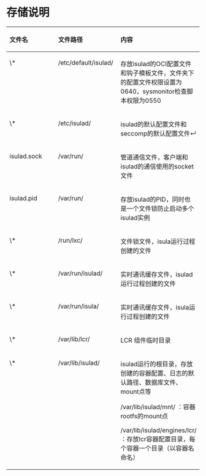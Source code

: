# 存储说明<a name="ZH-CN_TOPIC_0184808046"></a>

<a name="zh-cn_topic_0183755188_table12812112117504"></a>
<table><thead align="left"><tr id="zh-cn_topic_0183755188_row20897152155019"><th class="cellrowborder" valign="top" width="33.333333333333336%" id="mcps1.1.4.1.1"><p id="zh-cn_topic_0183755188_p4898152114502"><a name="zh-cn_topic_0183755188_p4898152114502"></a><a name="zh-cn_topic_0183755188_p4898152114502"></a>文件名</p>
</th>
<th class="cellrowborder" valign="top" width="33.333333333333336%" id="mcps1.1.4.1.2"><p id="zh-cn_topic_0183755188_p1589832118507"><a name="zh-cn_topic_0183755188_p1589832118507"></a><a name="zh-cn_topic_0183755188_p1589832118507"></a>文件路径</p>
</th>
<th class="cellrowborder" valign="top" width="33.333333333333336%" id="mcps1.1.4.1.3"><p id="zh-cn_topic_0183755188_p689882118509"><a name="zh-cn_topic_0183755188_p689882118509"></a><a name="zh-cn_topic_0183755188_p689882118509"></a>内容</p>
</th>
</tr>
</thead>
<tbody><tr id="zh-cn_topic_0183755188_row1789852111506"><td class="cellrowborder" valign="top" width="33.333333333333336%" headers="mcps1.1.4.1.1 "><p id="zh-cn_topic_0183755188_p4898521125010"><a name="zh-cn_topic_0183755188_p4898521125010"></a><a name="zh-cn_topic_0183755188_p4898521125010"></a>\*</p>
</td>
<td class="cellrowborder" valign="top" width="33.333333333333336%" headers="mcps1.1.4.1.2 "><p id="zh-cn_topic_0183755188_p18898182185011"><a name="zh-cn_topic_0183755188_p18898182185011"></a><a name="zh-cn_topic_0183755188_p18898182185011"></a>/etc/default/isulad/</p>
</td>
<td class="cellrowborder" valign="top" width="33.333333333333336%" headers="mcps1.1.4.1.3 "><p id="zh-cn_topic_0183755188_p2089892145016"><a name="zh-cn_topic_0183755188_p2089892145016"></a><a name="zh-cn_topic_0183755188_p2089892145016"></a>存放isulad的OCI配置文件和钩子模板文件，文件夹下的配置文件权限设置为0640，sysmonitor检查脚本权限为0550</p>
</td>
</tr>
<tr id="zh-cn_topic_0183755188_row108989214505"><td class="cellrowborder" valign="top" width="33.333333333333336%" headers="mcps1.1.4.1.1 "><p id="zh-cn_topic_0183755188_p138981221135016"><a name="zh-cn_topic_0183755188_p138981221135016"></a><a name="zh-cn_topic_0183755188_p138981221135016"></a>\*</p>
</td>
<td class="cellrowborder" valign="top" width="33.333333333333336%" headers="mcps1.1.4.1.2 "><p id="zh-cn_topic_0183755188_p118981521145012"><a name="zh-cn_topic_0183755188_p118981521145012"></a><a name="zh-cn_topic_0183755188_p118981521145012"></a>/etc/isulad/</p>
</td>
<td class="cellrowborder" valign="top" width="33.333333333333336%" headers="mcps1.1.4.1.3 "><p id="zh-cn_topic_0183755188_p15898182115506"><a name="zh-cn_topic_0183755188_p15898182115506"></a><a name="zh-cn_topic_0183755188_p15898182115506"></a>isulad的默认配置文件和seccomp的默认配置文件↵</p>
</td>
</tr>
<tr id="zh-cn_topic_0183755188_row118989218509"><td class="cellrowborder" valign="top" width="33.333333333333336%" headers="mcps1.1.4.1.1 "><p id="zh-cn_topic_0183755188_p089820217501"><a name="zh-cn_topic_0183755188_p089820217501"></a><a name="zh-cn_topic_0183755188_p089820217501"></a>isulad.sock</p>
</td>
<td class="cellrowborder" valign="top" width="33.333333333333336%" headers="mcps1.1.4.1.2 "><p id="zh-cn_topic_0183755188_p158987218508"><a name="zh-cn_topic_0183755188_p158987218508"></a><a name="zh-cn_topic_0183755188_p158987218508"></a>/var/run/</p>
</td>
<td class="cellrowborder" valign="top" width="33.333333333333336%" headers="mcps1.1.4.1.3 "><p id="zh-cn_topic_0183755188_p389802105013"><a name="zh-cn_topic_0183755188_p389802105013"></a><a name="zh-cn_topic_0183755188_p389802105013"></a>管道通信文件，客户端和isulad的通信使用的socket文件</p>
</td>
</tr>
<tr id="zh-cn_topic_0183755188_row19898122145010"><td class="cellrowborder" valign="top" width="33.333333333333336%" headers="mcps1.1.4.1.1 "><p id="zh-cn_topic_0183755188_p198986218509"><a name="zh-cn_topic_0183755188_p198986218509"></a><a name="zh-cn_topic_0183755188_p198986218509"></a>isulad.pid</p>
</td>
<td class="cellrowborder" valign="top" width="33.333333333333336%" headers="mcps1.1.4.1.2 "><p id="zh-cn_topic_0183755188_p11898221175017"><a name="zh-cn_topic_0183755188_p11898221175017"></a><a name="zh-cn_topic_0183755188_p11898221175017"></a>/var/run/</p>
</td>
<td class="cellrowborder" valign="top" width="33.333333333333336%" headers="mcps1.1.4.1.3 "><p id="zh-cn_topic_0183755188_p289852115509"><a name="zh-cn_topic_0183755188_p289852115509"></a><a name="zh-cn_topic_0183755188_p289852115509"></a>存放isulad的PID，同时也是一个文件锁防止启动多个isulad实例</p>
</td>
</tr>
<tr id="zh-cn_topic_0183755188_row28986211507"><td class="cellrowborder" valign="top" width="33.333333333333336%" headers="mcps1.1.4.1.1 "><p id="zh-cn_topic_0183755188_p128981021115012"><a name="zh-cn_topic_0183755188_p128981021115012"></a><a name="zh-cn_topic_0183755188_p128981021115012"></a>\*</p>
</td>
<td class="cellrowborder" valign="top" width="33.333333333333336%" headers="mcps1.1.4.1.2 "><p id="zh-cn_topic_0183755188_p1898112165010"><a name="zh-cn_topic_0183755188_p1898112165010"></a><a name="zh-cn_topic_0183755188_p1898112165010"></a>/run/lxc/</p>
</td>
<td class="cellrowborder" valign="top" width="33.333333333333336%" headers="mcps1.1.4.1.3 "><p id="zh-cn_topic_0183755188_p68981121175010"><a name="zh-cn_topic_0183755188_p68981121175010"></a><a name="zh-cn_topic_0183755188_p68981121175010"></a>文件锁文件，isula运行过程创建的文件</p>
</td>
</tr>
<tr id="zh-cn_topic_0183755188_row389812120502"><td class="cellrowborder" valign="top" width="33.333333333333336%" headers="mcps1.1.4.1.1 "><p id="zh-cn_topic_0183755188_p189812212507"><a name="zh-cn_topic_0183755188_p189812212507"></a><a name="zh-cn_topic_0183755188_p189812212507"></a>\*</p>
</td>
<td class="cellrowborder" valign="top" width="33.333333333333336%" headers="mcps1.1.4.1.2 "><p id="zh-cn_topic_0183755188_p168981421125015"><a name="zh-cn_topic_0183755188_p168981421125015"></a><a name="zh-cn_topic_0183755188_p168981421125015"></a>/var/run/isulad/</p>
</td>
<td class="cellrowborder" valign="top" width="33.333333333333336%" headers="mcps1.1.4.1.3 "><p id="zh-cn_topic_0183755188_p118981521185013"><a name="zh-cn_topic_0183755188_p118981521185013"></a><a name="zh-cn_topic_0183755188_p118981521185013"></a>实时通讯缓存文件，isulad运行过程创建的文件</p>
</td>
</tr>
<tr id="zh-cn_topic_0183755188_row13898142116508"><td class="cellrowborder" valign="top" width="33.333333333333336%" headers="mcps1.1.4.1.1 "><p id="zh-cn_topic_0183755188_p1889802125013"><a name="zh-cn_topic_0183755188_p1889802125013"></a><a name="zh-cn_topic_0183755188_p1889802125013"></a>\*</p>
</td>
<td class="cellrowborder" valign="top" width="33.333333333333336%" headers="mcps1.1.4.1.2 "><p id="zh-cn_topic_0183755188_p158988216507"><a name="zh-cn_topic_0183755188_p158988216507"></a><a name="zh-cn_topic_0183755188_p158988216507"></a>/var/run/isula/</p>
</td>
<td class="cellrowborder" valign="top" width="33.333333333333336%" headers="mcps1.1.4.1.3 "><p id="zh-cn_topic_0183755188_p2898221105010"><a name="zh-cn_topic_0183755188_p2898221105010"></a><a name="zh-cn_topic_0183755188_p2898221105010"></a>实时通讯缓存文件，isula运行过程创建的文件</p>
</td>
</tr>
<tr id="zh-cn_topic_0183755188_row68986219500"><td class="cellrowborder" valign="top" width="33.333333333333336%" headers="mcps1.1.4.1.1 "><p id="zh-cn_topic_0183755188_p7898202117501"><a name="zh-cn_topic_0183755188_p7898202117501"></a><a name="zh-cn_topic_0183755188_p7898202117501"></a>\*</p>
</td>
<td class="cellrowborder" valign="top" width="33.333333333333336%" headers="mcps1.1.4.1.2 "><p id="zh-cn_topic_0183755188_p11898172110509"><a name="zh-cn_topic_0183755188_p11898172110509"></a><a name="zh-cn_topic_0183755188_p11898172110509"></a>/var/lib/lcr/</p>
</td>
<td class="cellrowborder" valign="top" width="33.333333333333336%" headers="mcps1.1.4.1.3 "><p id="zh-cn_topic_0183755188_p089882112508"><a name="zh-cn_topic_0183755188_p089882112508"></a><a name="zh-cn_topic_0183755188_p089882112508"></a>LCR 组件临时目录</p>
</td>
</tr>
<tr id="zh-cn_topic_0183755188_row489892114506"><td class="cellrowborder" valign="top" width="33.333333333333336%" headers="mcps1.1.4.1.1 "><p id="zh-cn_topic_0183755188_p1589832145019"><a name="zh-cn_topic_0183755188_p1589832145019"></a><a name="zh-cn_topic_0183755188_p1589832145019"></a>\*</p>
</td>
<td class="cellrowborder" valign="top" width="33.333333333333336%" headers="mcps1.1.4.1.2 "><p id="zh-cn_topic_0183755188_p889892195014"><a name="zh-cn_topic_0183755188_p889892195014"></a><a name="zh-cn_topic_0183755188_p889892195014"></a>/var/lib/isulad/</p>
</td>
<td class="cellrowborder" valign="top" width="33.333333333333336%" headers="mcps1.1.4.1.3 "><p id="zh-cn_topic_0183755188_p148981921115016"><a name="zh-cn_topic_0183755188_p148981921115016"></a><a name="zh-cn_topic_0183755188_p148981921115016"></a>isulad运行的根目录，存放创建的容器配置、日志的默认路径、数据库文件、mount点等</p>
<p id="zh-cn_topic_0183755188_p3898221155011"><a name="zh-cn_topic_0183755188_p3898221155011"></a><a name="zh-cn_topic_0183755188_p3898221155011"></a>/var/lib/isulad/mnt/   ：容器rootfs的mount点</p>
<p id="zh-cn_topic_0183755188_p1989812145016"><a name="zh-cn_topic_0183755188_p1989812145016"></a><a name="zh-cn_topic_0183755188_p1989812145016"></a>/var/lib/isulad/engines/lcr/    ：存放lcr容器配置目录，每个容器一个目录（以容器名命名）</p>
</td>
</tr>
</tbody>
</table>

